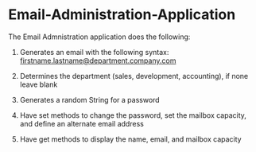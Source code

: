 # Email-Administration-Application

The Email Admnistration application does the following:

1. Generates an email with the following syntax: firstname.lastname@department.company.com

2. Determines the department (sales, development, accounting), if none leave blank

3. Generates a random String for a password

4. Have set methods to change the password, set the mailbox capacity, and define an alternate
email address

5. Have get methods to display the name, email, and mailbox capacity

